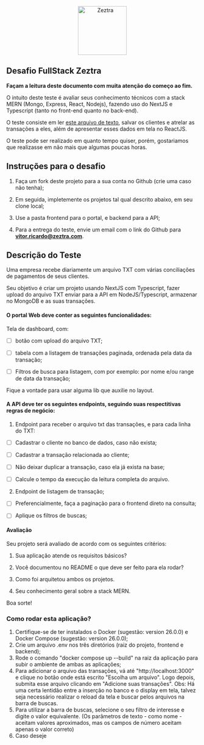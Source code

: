 
  

<p  align="center"  width="100%">

  

<img  width="128px"  src="images/favicon.ico"  alt="Zeztra">

  

</p>

  

  

## Desafio FullStack Zeztra

  

  

**Façam a leitura deste documento com muita atenção do começo ao fim.**

  

  

O intuito deste teste é avaliar seus conhecimento técnicos com a stack MERN (Mongo, Express, React, Nodejs), fazendo uso do NextJS e Typescript (tanto no front-end quanto no back-end).

  

  

O teste consiste em ler <a  href="https://github.com/Zeztra/desafio_vaga/blob/main/transacoes.txt">este arquivo de texto</a>, salvar os clientes e atrelar as transações a eles, além de apresentar esses dados em tela no ReactJS.

  

  

O teste pode ser realizado em quanto tempo quiser, porém, gostariamos que realizasse em não mais que algumas poucas horas.

  

  

## Instruções para o desafio

  

  

1. Faça um fork deste projeto para a sua conta no Github (crie uma caso não tenha);

  

2. Em seguida, impletemente os projetos tal qual descrito abaixo, em seu clone local;

  

3. Use a pasta frontend para o portal, e backend para a API;

  

4. Para a entrega do teste, envie um email com o link do Github para **vitor.ricardo@zeztra.com**.

  

  

## Descrição do Teste

  

  

Uma empresa recebe diariamente um arquivo TXT com várias conciliações de pagamentos de seus clientes.

  

  

Seu objetivo é criar um projeto usando NextJS com Typescript, fazer upload do arquivo TXT enviar para a API em NodeJS/Typescript, armazenar no MongoDB e as suas transações.


#### O portal Web deve conter as seguintes funcionalidades:

  

Tela de dashboard, com:

- [ ] botão com upload do arquivo TXT;

- [ ] tabela com a listagem de transações paginada, ordenada pela data da transação;
- [ ] Filtros de busca para listagem, com por exemplo: por nome e/ou range de data da transação;

  

  

Fique a vontade para usar alguma lib que auxilie no layout.

  

  

#### A API deve ter os seguintes endpoints, seguindo suas respectitivas regras de negócio:

  

  

1. Endpoint para receber o arquivo txt das transações, e para cada linha do TXT:

  

- [ ] Cadastrar o cliente no banco de dados, caso não exista;

  

- [ ] Cadastrar a transação relacionada ao cliente;

   

- [ ] Não deixar duplicar a transação, caso ela já exista na base;
- [ ] Calcule o tempo da execução da leitura completa do arquivo.

  

2. Endpoint de listagem de transação;

  

- [ ] Preferencialmente, faça a paginação para o frontend direto na consulta;
- [ ] Aplique os filtros de buscas;
  

#### Avaliação

  

Seu projeto será avaliado de acordo com os seguintes critérios:

  

  

1. Sua aplicação atende os requisitos básicos?

  

2. Você documentou no README o que deve ser feito para ela rodar?

  

3. Como foi arquitetou ambos os projetos.

  

4. Seu conhecimento geral sobre a stack MERN.

  

  
Boa sorte!


### Como rodar esta aplicação? 

1. Certifique-se de ter instalados o Docker (sugestão: version 26.0.0) e Docker Compose (sugestão: version 26.0.0);
2. Crie um arquivo .env nos três diretórios (raiz do projeto, frontend e backend);
3. Rode o comando "docker compose up --build" na raiz da aplicação para subir o ambiente de ambas as aplicações;
4. Para adicionar o arquivo das transações, vá até "http://localhost:3000" e clique no botão onde está escrito "Escolha um arquivo". Logo depois, submita esse arquivo clicando em "Adicione suas transações".
Obs: Há uma certa lentidão entre a inserção no banco e o display em tela, talvez seja necessário realizar o reload da tela e buscar pelos arquivos na barra de buscas.
5. Para utilizar a barra de buscas, selecione o seu filtro de interesse e digite o valor equivalente. (Os parâmetros de texto - como nome - aceitam valores aproximados, mas os campos de número aceitam apenas o valor correto)
6. Caso deseje
